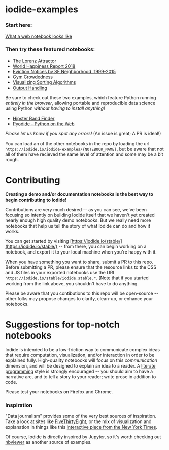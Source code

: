 # iodide-examples
### Start here:
[What a web notebook looks like](https://iodide.io/iodide-examples/what-a-web-notebook-looks-like.html)

### Then try these featured notebooks:
- [The Lorenz Attractor](https://iodide.io/iodide-examples/lorenz-attractor-pres.html)
- [World Happiness Report 2018](https://iodide.io/iodide-examples/world-happiness-report-2018.html)
- [Eviction Notices by SF Neighborhood, 1999-2015](https://iodide.io/iodide-examples/eviction-notices-sf.html)
- [Gym Crowdedness](https://iodide.io/iodide-examples/gym-crowdedness.html)
- [Visualizing Sorting Algorithms](https://iodide.io/iodide-examples/visualize-sorting-algorithms.html)
- [Output Handling](https://iodide.io/iodide-examples/output-handling.html)

Be sure to check out these two examples, which feature Python running _entirely in the browser_, allowing portable and reproducible data science using Python _without having to install anything_!

- [Hipster Band Finder](https://iodide.io/iodide-examples/hipster-band-finder.html)
- [Pyodide - Python on the Web](https://iodide.io/iodide-examples/python.html)

_Please let us know if you spot any errors!_ (An issue is great; A PR is ideal!)

You can load an of the other notebooks in the repo by loading the url `https://iodide.io/iodide-examples/{NOTEBOOK_NAME}`, but be aware that not all of them have recieved the same level of attention and some may be a bit rough.

# Contributing
__Creating a demo and/or documentation notebooks is the best way to begin contributing to Iodide!__

Contributions are very much desired -- as you can see, we've been focusing so intently on building Iodide itself that we haven't yet created nearly enough high quality demo notebooks. But we really need more notebooks that help us tell the story of what Iodide can do and how it works.

You can get started by visiting [https://iodide.io/stable/](https://iodide.io/stable/) -- from there, you can begin working on a notebook, and export it to your local machine when you're happy with it.

When you have something you want to share, submit a PR to this repo. Before submitting a PR, please ensure that the resource links to the CSS and JS files in your exported notebooks use the URI `https://iodide.io/stable/iodide.stable.*`. (Note that if you started working from the link above, you shouldn't have to do anything.

Please be aware that you contibutions to this repo will be open-source -- other folks may propose changes to clarify, clean-up, or enhance your notebooks.

# Suggestions for top-notch notebooks

Iodide is intended to be a low-friction way to communicate complex ideas that require computation, visualization, and/or interaction in order to be explained fully. High-quality notebooks will focus on this *communication* dimension, and will be designed to explain an idea to a reader. A [literate programming](https://en.wikipedia.org/wiki/Literate_programming) style is strongly encouraged -- you should aim to have a narrative arc, and to tell a story to your reader; write prose in addition to code.

Please test your notebooks on Firefox and Chrome.

### Inspiration

"Data journalism" provides some of the very best sources of inspiration. Take a look at sites like [FiveThirtyEight](https://fivethirtyeight.com), or the mix of visualization and explanation in things like this [interactive piece from the New York Times](https://www.nytimes.com/interactive/2017/11/28/upshot/what-the-tax-bill-would-look-like-for-25000-middle-class-families.html).

Of course, Iodide is directly inspired by Jupyter, so it's worth checking out [nbviewer](https://nbviewer.jupyter.org/) as another source of examples.
